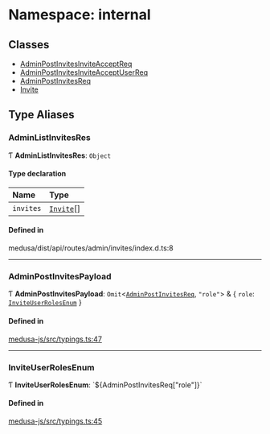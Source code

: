 # Namespace: internal

## Classes

- [AdminPostInvitesInviteAcceptReq](../classes/internal-10.AdminPostInvitesInviteAcceptReq.md)
- [AdminPostInvitesInviteAcceptUserReq](../classes/internal-10.AdminPostInvitesInviteAcceptUserReq.md)
- [AdminPostInvitesReq](../classes/internal-10.AdminPostInvitesReq.md)
- [Invite](../classes/internal-10.Invite.md)

## Type Aliases

### AdminListInvitesRes

Ƭ **AdminListInvitesRes**: `Object`

#### Type declaration

| Name | Type |
| :------ | :------ |
| `invites` | [`Invite`](../classes/internal-10.Invite.md)[] |

#### Defined in

medusa/dist/api/routes/admin/invites/index.d.ts:8

___

### AdminPostInvitesPayload

Ƭ **AdminPostInvitesPayload**: `Omit`<[`AdminPostInvitesReq`](../classes/internal-10.AdminPostInvitesReq.md), ``"role"``\> & { `role`: [`InviteUserRolesEnum`](internal-10.md#inviteuserrolesenum)  }

#### Defined in

[medusa-js/src/typings.ts:47](https://github.com/pKorsholm/medusa/blob/829d87b84/packages/medusa-js/src/typings.ts#L47)

___

### InviteUserRolesEnum

Ƭ **InviteUserRolesEnum**: \`${AdminPostInvitesReq["role"]}\`

#### Defined in

[medusa-js/src/typings.ts:45](https://github.com/pKorsholm/medusa/blob/829d87b84/packages/medusa-js/src/typings.ts#L45)
